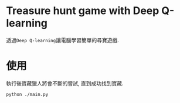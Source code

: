 # Treasure hunt game with Deep Q-learning
透過```Deep Q-learning```讓電腦學習簡單的尋寶遊戲.

# 使用
執行後寶藏獵人將會不斷的嘗試, 直到成功找到寶藏.
```
python ./main.py
```
